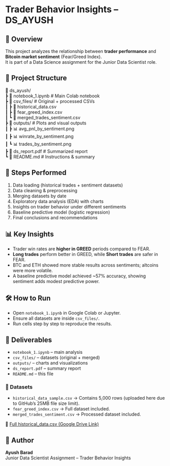 
# Trader Behavior Insights – DS_AYUSH

## 📌 Overview
This project analyzes the relationship between **trader performance** and **Bitcoin market sentiment** (Fear/Greed Index).  
It is part of a Data Science assignment for the Junior Data Scientist role.

## 📂 Project Structure
📂 ds_ayush/  
 ┣ 📓 notebook_1.ipynb   # Main Colab notebook  
 ┣ 📂 csv_files/         # Original + processed CSVs  
 ┃ ┣ 📄 historical_data.csv  
 ┃ ┣ 📄 fear_greed_index.csv  
 ┃ ┗ 📄 merged_trades_sentiment.csv  
 ┣ 📂 outputs/           # Plots and visual outputs  
 ┃ ┣ 📊 avg_pnl_by_sentiment.png  
 ┃ ┣ 📊 winrate_by_sentiment.png  
 ┃ ┗ 📊 trades_by_sentiment.png  
 ┣ 📄 ds_report.pdf      # Summarized report  
 ┗ 📄 README.md          # Instructions & summary 

## 🚀 Steps Performed
1. Data loading (historical trades + sentiment datasets)  
2. Data cleaning & preprocessing  
3. Merging datasets by date  
4. Exploratory data analysis (EDA) with charts  
5. Insights on trader behavior under different sentiments  
6. Baseline predictive model (logistic regression)  
7. Final conclusions and recommendations  

## 📊 Key Insights
- Trader win rates are **higher in GREED** periods compared to FEAR.  
- **Long trades** perform better in GREED, while **Short trades** are safer in FEAR.  
- BTC and ETH showed more stable results across sentiments; altcoins were more volatile.  
- A baseline predictive model achieved ~57% accuracy, showing sentiment adds modest predictive power.  

## 🛠️ How to Run
- Open `notebook_1.ipynb` in Google Colab or Jupyter.  
- Ensure all datasets are inside `csv_files/`.  
- Run cells step by step to reproduce the results.  

## 📌 Deliverables
- `notebook_1.ipynb` – main analysis  
- `csv_files/` – datasets (original + merged)  
- `outputs/` – charts and visualizations  
- `ds_report.pdf` – summary report  
- `README.md` – this file  

### 📂 Datasets
- `historical_data_sample.csv` → Contains 5,000 rows (uploaded here due to GitHub’s 25MB file size limit).  
- `fear_greed_index.csv` → Full dataset included.  
- `merged_trades_sentiment.csv` → Processed dataset included.  

🔗 [Full historical_data.csv (Google Drive Link)](https://drive.google.com/file/d/1Cmkxw2GHMcdusHCYbvaTufqMPV8LxS1y/view?usp=sharing)


## 👤 Author
**Ayush Barad**  
Junior Data Scientist Assignment – Trader Behavior Insights
